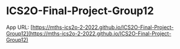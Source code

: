# ICS2O-Final-Project-Group12

App URL: [https://mths-ics2o-2-2022.github.io/ICS2O-Final-Project-Group12](https://mths-ics2o-2-2022.github.io/ICS2O-Final-Project-Group12)
